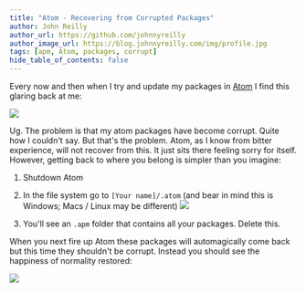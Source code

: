 ```yaml
---
title: "Atom - Recovering from Corrupted Packages"
author: John Reilly
author_url: https://github.com/johnnyreilly
author_image_url: https://blog.johnnyreilly.com/img/profile.jpg
tags: [apm, Atom, packages, corrupt]
hide_table_of_contents: false
---
```

Every now and then when I try and update my packages in [Atom](<https://atom.io/>) I find this glaring back at me:

 ![](https://4.bp.blogspot.com/-t69IWPvBvfw/VupxTQuJroI/AAAAAAAAA6c/LzSeSZ8axL0j6_vkjnYdMwlNhu5H4xdCw/s640/Screenshot%2B2016-03-17%2B06.17.03.png)

Ug. The problem is that my atom packages have become corrupt. Quite how I couldn't say. But that's the problem. Atom, as I know from bitter experience, will not recover from this. It just sits there feeling sorry for itself. However, getting back to where you belong is simpler than you imagine:

1. Shutdown Atom
2. In the file system go to `[Your name]/.atom` (and bear in mind this is Windows; Macs / Linux may be different) ![](https://3.bp.blogspot.com/--YVoZCafXII/VupysHGAoRI/AAAAAAAAA6o/xIYfPVYAk7QGlXlxBxxQn6JZh2KlUzHNg/s640/Screenshot%2B2016-03-17%2B06.17.53.png)


3. You'll see an `.apm` folder that contains all your packages. Delete this.

<!-- -->

When you next fire up Atom these packages will automagically come back but this time they shouldn't be corrupt. Instead you should see the happiness of normality restored:

![](https://3.bp.blogspot.com/-jRAGtqbjKNQ/VupzSKpSd4I/AAAAAAAAA6w/xSi_VdF-_5UJD5nNkLZ8Z0ep6bHPXREnw/s640/Screenshot%2B2016-03-17%2B06.23.18.png)



